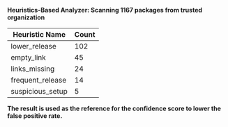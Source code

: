 **Heuristics-Based Analyzer: Scanning 1167 packages from trusted organization**

| Heuristic Name    | Count  |
|-------------------|--------|
| lower_release     | 102    |
| empty_link        | 45     |
| links_missing     | 24     |
| frequent_release  | 14     |
| suspicious_setup  | 5      |

**The result is used as the reference for the confidence score to lower the false positive rate.**
